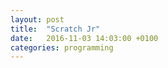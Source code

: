 ```yaml
---
layout: post
title:  "Scratch Jr"
date:   2016-11-03 14:03:00 +0100
categories: programming
---
```

